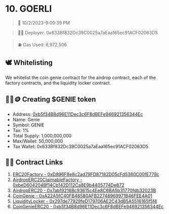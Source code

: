 # 10. GOERLI
<blockquote>📅 10/2/2023-9:09:39 PM</blockquote>

<blockquote>🧞‍♂️ Deployer: 0x633Bf832Dc39C0025a7aEaa165ec91ACF02063D5</blockquote>

<blockquote>⛽️ Gas Used: 6,972,506</blockquote>

## 🕊️ Whitelisting
We whitelist the coin genie contract for the airdrop contract, each of the factory contracts, and the liquidity locker contract.
## 🧞‍♂️🪙 Creating $GENIE token
- Address: [0xb5f34B8d96E11Dec3c6F8dBEFe946921356344Ec](https://goerli.etherscan.io/token/0xb5f34B8d96E11Dec3c6F8dBEFe946921356344Ec)
- Name: Genie
- Symbol: GENIE
- Tax: 1%
- Total Supply: 1,000,000,000
- Max/Wallet: 50,000,000
- Tax Wallet: 0x633Bf832Dc39C0025a7aEaa165ec91ACF02063D5
## 👷‍♂️ Contract Links
1. [ERC20Factory - 0xD896F8e8c2ad79FD87182D05cFd5360C00fE778c](https://goerli.etherscan.io/address/0xD896F8e8c2ad79FD87182D05cFd5360C00fE778c)
2. [AirdropERC20ClaimableFactory - 0xbeD604204Bf14Cb142D112Ca8E9b4405774De872](https://goerli.etherscan.io/address/0xbeD604204Bf14Cb142D112Ca8E9b4405774De872)
3. [AirdropERC20 - 0x7ab19216Bc93615c4Ee8C6BA5b31770fdb32023B](https://goerli.etherscan.io/address/0x7ab19216Bc93615c4Ee8C6BA5b31770fdb32023B)
4. [CoinGenie - 0xA22A5fC40FB48580AFB22748969971B46FEE4A01](https://goerli.etherscan.io/address/0xA22A5fC40FB48580AFB22748969971B46FEE4A01)
5. [LiquidityLocker - 0x297de77929feD179706AE2C43dB5A5516165f5f4](https://goerli.etherscan.io/address/0x297de77929feD179706AE2C43dB5A5516165f5f4)
6. [CoinGenieERC20 - 0xb5f34B8d96E11Dec3c6F8dBEFe946921356344Ec](https://goerli.etherscan.io/address/0xb5f34B8d96E11Dec3c6F8dBEFe946921356344Ec)
